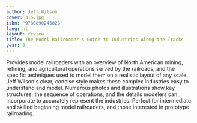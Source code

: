 ```yaml
---
author: Jeff Wilson
cover: 315.jpg
isbn: "9780890245828"
lang: nl
layout: review
title: The Model Railroader's Guide to Industries Along the Tracks
year: 0
---
```


Provides model railroaders with an overview of North American mining, refining, and agricultural operations served by the railroads, and the specific techniques used to model them on a realistic layout of any scale. Jeff Wilson's clear, concise style makes these complex industries easy to understand and model. Numerous photos and illustrations show key structures; the sequence of operations, and the details modelers can incorporate to accurately represent the industries. Perfect for intermediate and skilled beginning model railroaders, and those interested in prototype railroading.
